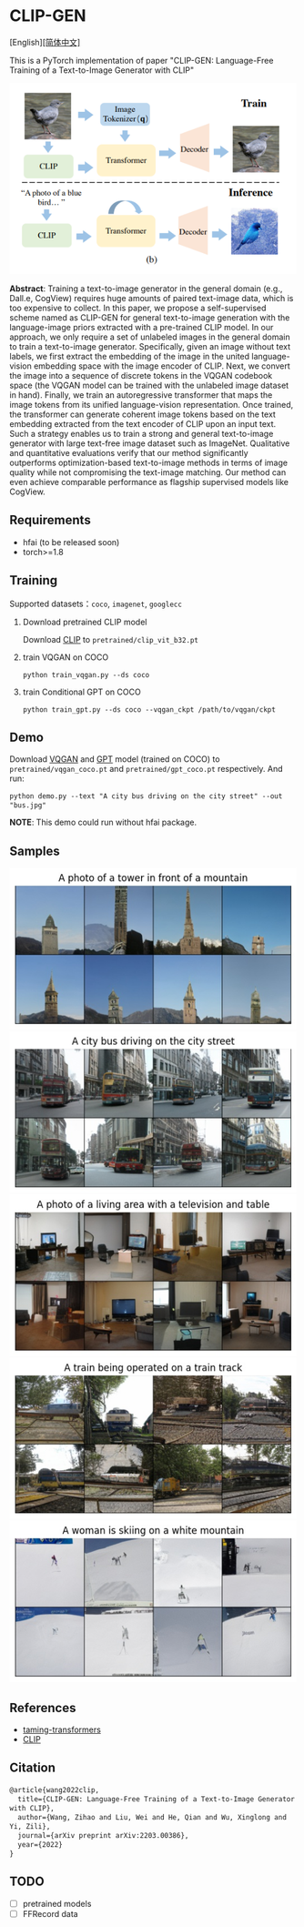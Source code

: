 
# CLIP-GEN

[English][[简体中文]](README.md)

This is a PyTorch implementation of paper "CLIP-GEN: Language-Free Training of a Text-to-Image Generator with CLIP"

![clip-gen](assets/clip-gen.png)

**Abstract**: Training a text-to-image generator in the general domain (e.g., Dall.e, CogView) requires huge amounts of paired text-image data, which is too expensive to collect. In this paper, we propose a self-supervised scheme named as CLIP-GEN for general text-to-image generation with the language-image priors extracted with a pre-trained CLIP model. In our approach, we only require a set of unlabeled images in the general domain to train a text-to-image generator. Specifically, given an image without text labels, we first extract the embedding of the image in the united language-vision embedding space with the image encoder of CLIP. Next, we convert the image into a sequence of discrete tokens in the VQGAN codebook space (the VQGAN model can be trained with the unlabeled image dataset in hand). Finally, we train an autoregressive transformer that maps the image tokens from its unified language-vision representation. Once trained, the transformer can generate coherent image tokens based on the text embedding extracted from the text encoder of CLIP upon an input text. Such a strategy enables us to train a strong and general text-to-image generator with large text-free image dataset such as ImageNet. Qualitative and quantitative evaluations verify that our method significantly outperforms optimization-based text-to-image methods in terms of image quality while not compromising the text-image matching. Our method can even achieve comparable performance as flagship supervised models like CogView.


## Requirements

- hfai (to be released soon)
- torch>=1.8

## Training

Supported datasets：`coco`, `imagenet`, `googlecc`

1. Download pretrained CLIP model

    Download [CLIP](TODO) to `pretrained/clip_vit_b32.pt`

2. train VQGAN on COCO

    ```shell
    python train_vqgan.py --ds coco
    ```

3. train Conditional GPT on COCO

    ```shell
    python train_gpt.py --ds coco --vqgan_ckpt /path/to/vqgan/ckpt
    ```

## Demo

Download [VQGAN](TODO) and [GPT](TODO) model (trained on COCO) to `pretrained/vqgan_coco.pt` and `pretrained/gpt_coco.pt` respectively. And run:

```shell
python demo.py --text "A city bus driving on the city street" --out "bus.jpg"
```

**NOTE**: This demo could run without hfai package.

## Samples

![tower](assets/tower.jpg)
![bus](assets/bus.jpg)
![living](assets/living.jpg)
![train](assets/train.jpg)
![skiing](assets/skiing.jpg)

## References

- [taming-transformers](https://github.com/CompVis/taming-transformers)
- [CLIP](https://github.com/openai/CLIP)

## Citation

```
@article{wang2022clip,
  title={CLIP-GEN: Language-Free Training of a Text-to-Image Generator with CLIP},
  author={Wang, Zihao and Liu, Wei and He, Qian and Wu, Xinglong and Yi, Zili},
  journal={arXiv preprint arXiv:2203.00386},
  year={2022}
}
```

## TODO

- [ ] pretrained models
- [ ] FFRecord data
